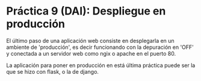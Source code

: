 # Práctica 9 (DAI): Despliegue en producción
El último paso de una aplicación web consiste en desplegarla en un ambiente de 'producción', es decir funcionando con la depuración en 'OFF' y conectada a un servidor web como ngix o apache en el puerto 80.

La aplicación para poner en producción en está última práctica puede ser la que se hizo con flask, o la de django.
